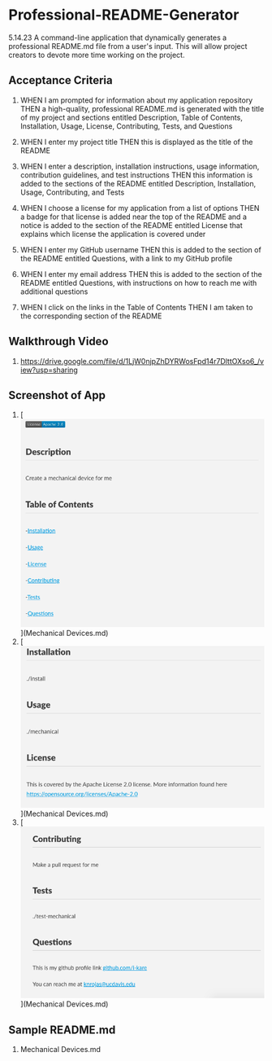 # Professional-README-Generator
5.14.23 A command-line application that dynamically generates a professional README.md file from a user's input. This will allow project creators to devote more time working on the project.

## Acceptance Criteria

1. WHEN I am prompted for information about my application repository THEN a high-quality, professional README.md is generated with the title of my project and sections entitled Description, Table of Contents, Installation, Usage, License, Contributing, Tests, and Questions

2. WHEN I enter my project title THEN this is displayed as the title of the README

3. WHEN I enter a description, installation instructions, usage information, contribution guidelines, and test instructions THEN this information is added to the sections of the README entitled Description, Installation, Usage, Contributing, and Tests

4. WHEN I choose a license for my application from a list of options THEN a badge for that license is added near the top of the README and a notice is added to the section of the README entitled License that explains which license the application is covered under

5. WHEN I enter my GitHub username THEN this is added to the section of the README entitled Questions, with a link to my GitHub profile

6. WHEN I enter my email address THEN this is added to the section of the README entitled Questions, with instructions on how to reach me with additional questions

7. WHEN I click on the links in the Table of Contents THEN I am taken to the corresponding section of the README

## Walkthrough Video 
1. https://drive.google.com/file/d/1LjW0njpZhDYRWosFpd14r7DlttOXso6_/view?usp=sharing

## Screenshot of App
1. [<img src="img/sampleMD1.png">](Mechanical Devices.md)
2. [<img src="img/sampleMD2.png">](Mechanical Devices.md)
3. [<img src="img/sampleMD3.png">](Mechanical Devices.md)

## Sample README.md
1. Mechanical Devices.md

